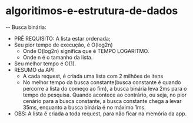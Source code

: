 # algoritimos-e-estrutura-de-dados

-- Busca binária:
  - PRÉ REQUISITO: A lista estar ordenada;
  - Seu pior tempo de execução, é O(log2n)
    - Onde O(log2n) significa que é TEMPO LOGARITMO.
    - Onde n é o tamanho da lista.
  - Seu melhor tempo é O(1).
  - RESUMO da API
    - A cada request, é criada uma lista com 2 milhões de itens
    - No melhor tempo da busca constante(busca constante é quando percorre a lista do começo ao fim), a busca binária leva 2ms para o tempo de pesquisa. Quando acontece ao contrário, ou seja, no pior cenário para a busca constante, a busca constante chega a levar 35ms, enquanto a busca binária é no máximo 1ms.
  - OBS: A lista é criada a toda request, para não ficar na memória da app.